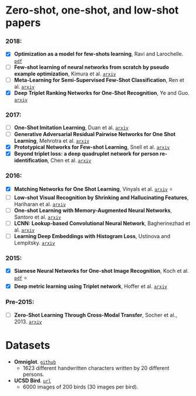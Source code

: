 # Zero-shot, one-shot, and low-shot papers

### 2018:

- [X] **Optimization as a model for few-shots learning**, Ravi and Larochelle. [`pdf`](https://openreview.net/pdf?id=rJY0-Kcll)
- [ ] **Few-shot learning of neural networks from scratch by pseudo example optimization**, Kimura et al. [`arxiv`](https://arxiv.org/abs/1802.03039)
- [ ] **Meta-Learning for Semi-Supervised Few-Shot Classification**, Ren et al. [`arxiv`](https://arxiv.org/abs/1803.00676)
- [X] **Deep Triplet Ranking Networks for One-Shot Recognition**, Ye and Guo.
[`arxiv`](https://arxiv.org/abs/1804.07275v1)

### 2017:

- [ ] **One-Shot Imitation Learning**, Duan et al. [`arxiv`](https://arxiv.org/abs/1703.07326)
- [ ] **Generative Adversarial Residual Pairwise Networks for One Shot Learning**, Mehrotra et al.
[`arxiv`](https://arxiv.org/abs/1703.08033v1)
- [X] **Prototypical Networks for Few-shot Learning**, Snell et al.
[`arxiv`](https://arxiv.org/abs/1703.05175)
- [X] **Beyond triplet loss: a deep quadruplet network for person re-identification**,
Chen et al. [`arxiv`](https://arxiv.org/abs/1704.01719)

### 2016:

- [X] **Matching Networks for One Shot Learning**, Vinyals et al. [`arxiv`](https://arxiv.org/abs/1606.04080) :star:
- [ ] **Low-shot Visual Recognition by Shrinking and Hallucinating Features**, Hariharan et al. [`arxiv`](https://arxiv.org/abs/1606.02819)
- [ ] **One-shot Learning with Memory-Augmented Neural Networks**, Santoro et al. [`arxiv`](https://arxiv.org/abs/1605.06065)
- [ ] **LCNN: Lookup-based Convolutional Neural Network**, Bagherinezhad et al.
[`arxiv`](https://arxiv.org/abs/1611.06473)
- [ ] **Learning Deep Embeddings with Histogram Loss**, Ustinova and Lempitsky.
[`arxiv`](https://arxiv.org/abs/1611.00822)

### 2015:

- [X] **Siamese Neural Networks for One-shot Image Recognition**, Koch et al. [`pdf`](https://www.cs.cmu.edu/~rsalakhu/papers/oneshot1.pdf) :star:
- [X] **Deep metric learning using Triplet network**, Hoffer et al. [`arxiv`](https://arxiv.org/abs/1412.6622)

### Pre-2015:

- [ ] **Zero-Shot Learning Through Cross-Modal Transfer**, Socher et al., 2013. [`arxiv`](https://arxiv.org/abs/1301.3666)


# Datasets

- **Omniglot**. [`github`](https://github.com/brendenlake/omniglot)
  - 1623 different handwritten characters written by 20 different persons.
- **UCSD Bird**. [`url`](http://www.vision.caltech.edu/visipedia/CUB-200.html)
  - 6000 images of 200 birds (30 images per bird).
